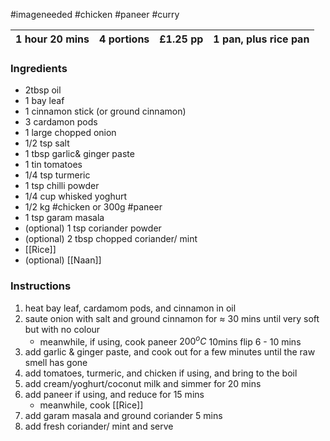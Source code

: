 #imageneeded #chicken #paneer #curry

| 1 hour 20 mins | 4 portions | £1.25 pp | 1 pan, plus rice pan |
| -------------- | ---------- | -------- | -------------------- |

### Ingredients
- 2tbsp oil
- 1 bay leaf
- 1 cinnamon stick (or ground cinnamon)
- 3 cardamon pods
- 1 large chopped onion
- 1/2 tsp salt
- 1 tbsp garlic& ginger paste
- 1 tin tomatoes
- 1/4 tsp turmeric
- 1 tsp chilli powder
- 1/4 cup whisked yoghurt
- 1/2 kg #chicken or 300g #paneer
- 1 tsp garam masala
- (optional) 1 tsp coriander powder
- (optional) 2 tbsp chopped coriander/ mint
- [[Rice]]
- (optional) [[Naan]]

### Instructions
1. heat bay leaf, cardamom pods, and cinnamon in oil
2. saute onion with salt and ground cinnamon for $\approx$ 30 mins until very soft but with no colour
	- meanwhile, if using, cook paneer $200^oC$ 10mins flip 6 - 10 mins
1. add garlic & ginger paste, and cook out for a few minutes until the raw smell has gone
4. add tomatoes, turmeric, and chicken if using, and bring to the boil
5. add cream/yoghurt/coconut milk and simmer for 20 mins
6. add paneer if using, and reduce for 15 mins
	- meanwhile, cook [[Rice]]
7. add garam masala and ground coriander 5 mins
8. add fresh coriander/ mint and serve